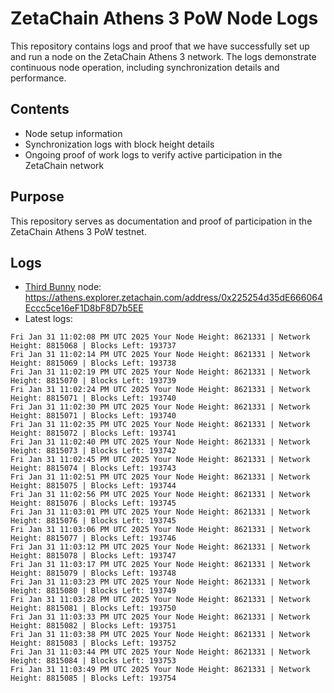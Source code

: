 # ZetaChain Athens 3 PoW Node Logs
This repository contains logs and proof that we have successfully set up and run a node on the ZetaChain Athens 3 network. The logs demonstrate continuous node operation, including synchronization details and performance.

## Contents
- Node setup information
- Synchronization logs with block height details
- Ongoing proof of work logs to verify active participation in the ZetaChain network

## Purpose
This repository serves as documentation and proof of participation in the ZetaChain Athens 3 PoW testnet.

## Logs

- [Third Bunny](https://thirdbunny.xyz/) node: https://athens.explorer.zetachain.com/address/0x225254d35dE666064Eccc5ce16eF1D8bF8D7b5EE
- Latest logs:
```
Fri Jan 31 11:02:08 PM UTC 2025 Your Node Height: 8621331 | Network Height: 8815068 | Blocks Left: 193737
Fri Jan 31 11:02:14 PM UTC 2025 Your Node Height: 8621331 | Network Height: 8815069 | Blocks Left: 193738
Fri Jan 31 11:02:19 PM UTC 2025 Your Node Height: 8621331 | Network Height: 8815070 | Blocks Left: 193739
Fri Jan 31 11:02:24 PM UTC 2025 Your Node Height: 8621331 | Network Height: 8815071 | Blocks Left: 193740
Fri Jan 31 11:02:30 PM UTC 2025 Your Node Height: 8621331 | Network Height: 8815071 | Blocks Left: 193740
Fri Jan 31 11:02:35 PM UTC 2025 Your Node Height: 8621331 | Network Height: 8815072 | Blocks Left: 193741
Fri Jan 31 11:02:40 PM UTC 2025 Your Node Height: 8621331 | Network Height: 8815073 | Blocks Left: 193742
Fri Jan 31 11:02:45 PM UTC 2025 Your Node Height: 8621331 | Network Height: 8815074 | Blocks Left: 193743
Fri Jan 31 11:02:51 PM UTC 2025 Your Node Height: 8621331 | Network Height: 8815075 | Blocks Left: 193744
Fri Jan 31 11:02:56 PM UTC 2025 Your Node Height: 8621331 | Network Height: 8815076 | Blocks Left: 193745
Fri Jan 31 11:03:01 PM UTC 2025 Your Node Height: 8621331 | Network Height: 8815076 | Blocks Left: 193745
Fri Jan 31 11:03:06 PM UTC 2025 Your Node Height: 8621331 | Network Height: 8815077 | Blocks Left: 193746
Fri Jan 31 11:03:12 PM UTC 2025 Your Node Height: 8621331 | Network Height: 8815078 | Blocks Left: 193747
Fri Jan 31 11:03:17 PM UTC 2025 Your Node Height: 8621331 | Network Height: 8815079 | Blocks Left: 193748
Fri Jan 31 11:03:23 PM UTC 2025 Your Node Height: 8621331 | Network Height: 8815080 | Blocks Left: 193749
Fri Jan 31 11:03:28 PM UTC 2025 Your Node Height: 8621331 | Network Height: 8815081 | Blocks Left: 193750
Fri Jan 31 11:03:33 PM UTC 2025 Your Node Height: 8621331 | Network Height: 8815082 | Blocks Left: 193751
Fri Jan 31 11:03:38 PM UTC 2025 Your Node Height: 8621331 | Network Height: 8815083 | Blocks Left: 193752
Fri Jan 31 11:03:44 PM UTC 2025 Your Node Height: 8621331 | Network Height: 8815084 | Blocks Left: 193753
Fri Jan 31 11:03:49 PM UTC 2025 Your Node Height: 8621331 | Network Height: 8815085 | Blocks Left: 193754
```
